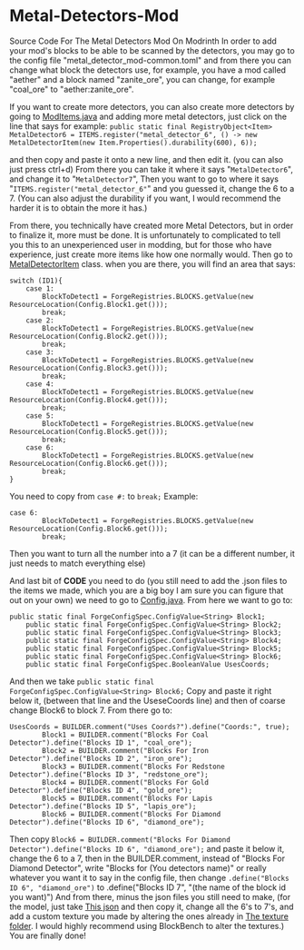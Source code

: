 # Metal-Detectors-Mod
Source Code For The Metal Detectors Mod On Modrinth
In order to add your mod's blocks to be able to be scanned by the detectors,
you may go to the config file "metal_detector_mod-common.toml" and from there
you can change what block the detectors use, for example, you have a mod called
"aether" and a block named "zanite_ore", you can change, for example "coal_ore"
to "aether:zanite_ore". 

  If you want to create more detectors, you can also create more detectors by going to
  [ModItems.java](MetalDetectors/src/main/java/com/MetalDetectors/ModItems.java)
and adding more
metal detectors, just click on the line that says for example: 
```public static final RegistryObject<Item> MetalDetector6 = ITEMS.register("metal_detector_6", () -> new MetalDetectorItem(new Item.Properties().durability(600), 6));```

and then copy and paste it onto a new line, and then edit it. (you can also just press ctrl+d)
From there you can take it where it says "```MetalDetector6```", and change it to "```MetalDetector7```",
Then you want to go to where it says "```ITEMS.register("metal_detector_6"```"
and you guessed it, change the 6 to a 7. (You can also adjust the durability if you want, I would recommend
the harder it is to obtain the more it has.)

From there, you technically have created more Metal Detectors, but in order to finalize it, more must be done.
It is unfortunately to complicated to tell you this to an unexperienced user in modding, but for those who have experience, 
just create more items like how one normally would. Then go to [MetalDetectorItem](MetalDetectors/src/main/java/com/MetalDetectors/MetalDetectorItem.java) class.
when you are there, you will find an area that says:
```
switch (ID1){
    case 1:
        BlockToDetect1 = ForgeRegistries.BLOCKS.getValue(new ResourceLocation(Config.Block1.get()));
        break;
    case 2:
        BlockToDetect1 = ForgeRegistries.BLOCKS.getValue(new ResourceLocation(Config.Block2.get()));
        break;
    case 3:
        BlockToDetect1 = ForgeRegistries.BLOCKS.getValue(new ResourceLocation(Config.Block3.get()));
        break;
    case 4:
        BlockToDetect1 = ForgeRegistries.BLOCKS.getValue(new ResourceLocation(Config.Block4.get()));
        break;
    case 5:
        BlockToDetect1 = ForgeRegistries.BLOCKS.getValue(new ResourceLocation(Config.Block5.get()));
        break;
    case 6:
        BlockToDetect1 = ForgeRegistries.BLOCKS.getValue(new ResourceLocation(Config.Block6.get()));
        break;
}
```
You need to copy from ```case #:``` to ```break;``` Example:
```
case 6:
        BlockToDetect1 = ForgeRegistries.BLOCKS.getValue(new ResourceLocation(Config.Block6.get()));
        break;
```
Then you want to turn all the number into a 7 (it can be a different number, it just needs to match everything else)

And last bit of **CODE** you need to do (you still need to add the .json files to the items we made, which you are a big boy I am sure you can figure that out on your own)
we need to go to [Config.java](MetalDetectors/src/main/java/com/MetalDetectors/Config.java). From here we want to go to:
```
public static final ForgeConfigSpec.ConfigValue<String> Block1;
    public static final ForgeConfigSpec.ConfigValue<String> Block2;
    public static final ForgeConfigSpec.ConfigValue<String> Block3;
    public static final ForgeConfigSpec.ConfigValue<String> Block4;
    public static final ForgeConfigSpec.ConfigValue<String> Block5;
    public static final ForgeConfigSpec.ConfigValue<String> Block6;
    public static final ForgeConfigSpec.BooleanValue UsesCoords;
```
And then we take ```public static final ForgeConfigSpec.ConfigValue<String> Block6;``` Copy and paste it right below it, (between that line and the UseseCoords line)
and then of coarse change Block6 to block 7.
From there go to:
```
UsesCoords = BUILDER.comment("Uses Coords?").define("Coords:", true);
        Block1 = BUILDER.comment("Blocks For Coal Detector").define("Blocks ID 1", "coal_ore");
        Block2 = BUILDER.comment("Blocks For Iron Detector").define("Blocks ID 2", "iron_ore");
        Block3 = BUILDER.comment("Blocks For Redstone Detector").define("Blocks ID 3", "redstone_ore");
        Block4 = BUILDER.comment("Blocks For Gold Detector").define("Blocks ID 4", "gold_ore");
        Block5 = BUILDER.comment("Blocks For Lapis Detector").define("Blocks ID 5", "lapis_ore");
        Block6 = BUILDER.comment("Blocks For Diamond Detector").define("Blocks ID 6", "diamond_ore");
```
Then copy ```Block6 = BUILDER.comment("Blocks For Diamond Detector").define("Blocks ID 6", "diamond_ore");```
and paste it below it, change the 6 to a 7, then in the BUILDER.comment, instead of "Blocks For Diamond Detector", write
"Blocks for (You detectors name)" or really whatever you want it to say in the config file, then change ```.define("Blocks ID 6", "diamond_ore")```
to .define("Blocks ID 7", "(the name of the block id you want)")
And from there, minus the json files you still need to make, (for the model, just take [This json](MetalDetectors/src/main/resources/assets/metal_detectors_mod/models/item/metal_detector_1.json) and then
copy it, change all the 6's to 7's, and add a custom texture you made by altering the ones already in [The texture folder](MetalDetectors/src/main/resources/assets/metal_detectors_mod/textures/item).
I would highly recommend using BlockBench to alter the textures.) You are finally done!
